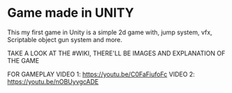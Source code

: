 # Game made in UNITY

This my first game in Unity
is a simple 2d game with, jump system, vfx, Scriptable object
gun system and more.


TAKE A LOOK AT THE #WIKI, THERE'LL BE IMAGES AND EXPLANATION OF THE GAME

FOR GAMEPLAY VIDEO 1: https://youtu.be/C0FaFiufoFc
VIDEO 2: https://youtu.be/nOBUyvgcADE
